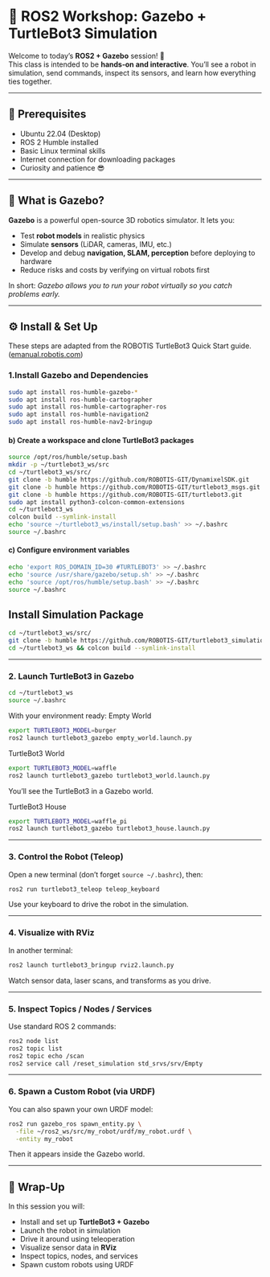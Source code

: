 # 🤖 ROS2 Workshop: Gazebo + TurtleBot3 Simulation

Welcome to today’s **ROS2 + Gazebo** session! 🎉  
This class is intended to be **hands‑on and interactive**. You’ll see a robot in simulation, send commands, inspect its sensors, and learn how everything ties together.  

---

## 📌 Prerequisites

- Ubuntu 22.04 (Desktop)  
- ROS 2 Humble installed  
- Basic Linux terminal skills  
- Internet connection for downloading packages  
- Curiosity and patience 😎  

---

## 📝 What is Gazebo?

**Gazebo** is a powerful open-source 3D robotics simulator. It lets you:

- Test **robot models** in realistic physics  
- Simulate **sensors** (LiDAR, cameras, IMU, etc.)  
- Develop and debug **navigation, SLAM, perception** before deploying to hardware  
- Reduce risks and costs by verifying on virtual robots first  

In short: *Gazebo allows you to run your robot virtually so you catch problems early.*

---

## ⚙️ Install & Set Up  

These steps are adapted from the ROBOTIS TurtleBot3 Quick Start guide. ([emanual.robotis.com](https://emanual.robotis.com/docs/en/platform/turtlebot3/quick-start/))  

### 1.Install Gazebo and Dependencies

```bash
sudo apt install ros-humble-gazebo-*
sudo apt install ros-humble-cartographer
sudo apt install ros-humble-cartographer-ros
sudo apt install ros-humble-navigation2
sudo apt install ros-humble-nav2-bringup
```

#### b) Create a workspace and clone TurtleBot3 packages

```bash
source /opt/ros/humble/setup.bash
mkdir -p ~/turtlebot3_ws/src
cd ~/turtlebot3_ws/src/
git clone -b humble https://github.com/ROBOTIS-GIT/DynamixelSDK.git
git clone -b humble https://github.com/ROBOTIS-GIT/turtlebot3_msgs.git
git clone -b humble https://github.com/ROBOTIS-GIT/turtlebot3.git
sudo apt install python3-colcon-common-extensions
cd ~/turtlebot3_ws
colcon build --symlink-install
echo 'source ~/turtlebot3_ws/install/setup.bash' >> ~/.bashrc
source ~/.bashrc
```

#### c) Configure environment variables

```bash
echo 'export ROS_DOMAIN_ID=30 #TURTLEBOT3' >> ~/.bashrc
echo 'source /usr/share/gazebo/setup.sh' >> ~/.bashrc
echo 'source /opt/ros/humble/setup.bash' >> ~/.bashrc
source ~/.bashrc
```


Install Simulation Package
---
```bash
cd ~/turtlebot3_ws/src/
git clone -b humble https://github.com/ROBOTIS-GIT/turtlebot3_simulations.git
cd ~/turtlebot3_ws && colcon build --symlink-install
```


---

### 2. Launch TurtleBot3 in Gazebo

```bash
cd ~/turtlebot3_ws
source ~/.bashrc
```

With your environment ready:
Empty World
```bash
export TURTLEBOT3_MODEL=burger
ros2 launch turtlebot3_gazebo empty_world.launch.py
```



TurtleBot3 World

```bash
export TURTLEBOT3_MODEL=waffle
ros2 launch turtlebot3_gazebo turtlebot3_world.launch.py
```

You’ll see the TurtleBot3 in a Gazebo world.


TurtleBot3 House
```bash
export TURTLEBOT3_MODEL=waffle_pi
ros2 launch turtlebot3_gazebo turtlebot3_house.launch.py
```

---

### 3. Control the Robot (Teleop)

Open a new terminal (don’t forget `source ~/.bashrc`), then:

```bash
ros2 run turtlebot3_teleop teleop_keyboard
```

Use your keyboard to drive the robot in the simulation.

---

### 4. Visualize with RViz

In another terminal:

```bash
ros2 launch turtlebot3_bringup rviz2.launch.py
```

Watch sensor data, laser scans, and transforms as you drive.

---

### 5. Inspect Topics / Nodes / Services

Use standard ROS 2 commands:

```bash
ros2 node list
ros2 topic list
ros2 topic echo /scan
ros2 service call /reset_simulation std_srvs/srv/Empty
```

---

### 6. Spawn a Custom Robot (via URDF)

You can also spawn your own URDF model:

```bash
ros2 run gazebo_ros spawn_entity.py \
  -file ~/ros2_ws/src/my_robot/urdf/my_robot.urdf \
  -entity my_robot
```

Then it appears inside the Gazebo world.

---

## 🎯 Wrap-Up

In this session you will:

- Install and set up **TurtleBot3 + Gazebo**  
- Launch the robot in simulation  
- Drive it around using teleoperation  
- Visualize sensor data in **RViz**  
- Inspect topics, nodes, and services  
- Spawn custom robots using URDF  

